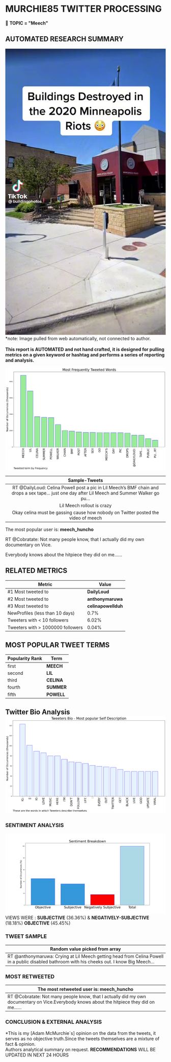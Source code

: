 # MURCHIE85 TWITTER PROCESSING 
&#x1F34E; **TOPIC = "Meech"**

## AUTOMATED RESEARCH SUMMARY

![image](assets/2023-05-02hashtagImage.png)*note: Image pulled from web automatically, not connected to author.
<br></br>
<b> This report is AUTOMATED and not hand crafted, it is designed for pulling metrics on a given keyword or hashtag and performs a series of reporting and analysis.</b>



![image](assets/2023-05-02TWEETS.png)



|                **Sample-Tweets**        |
| :-------------: |
| RT @DailyLoud: Celina Powell post a pic in Lil Meech’s BMF chain and drops a sex tape… just one day after Lil Meech and Summer Walker go pu… |
| Lil Meech rollout is crazy |
| Okay celina must be gassing cause how nobody on Twitter posted the video of meech |

The most popular user is: **meech_huncho**
<div class="alert alert-block alert-danger"> RT @Cobratate: Not many people know, that I actually did my own documentary on Vice.

Everybody knows about the hitpiece they did on me...…</div>

## RELATED METRICS<br>
| Metric | Value |
| ------------- | ------------- |
| #1 Most tweeted to  | **DailyLoud** |
| #2 Most tweeted to  | **anthonymaruwa** |
| #3 Most tweeted to  | **celinapowellduh** |
| NewProfiles (less than 10 days) | 0.7%  |
| Tweeters with < 10 followers  | 6.02%|
| Tweeters with > 1000000 followers  | 0.04%  |



## MOST POPULAR TWEET TERMS 


| Popularity Rank  | Term |
| ------------- | ------------- |
| first  | **MEECH**  |
| second  | **LIL**  |
| third  | **CELINA** |
| fourth  | **SUMMER**  |
| fifth  | **POWELL**  |


## Twitter Bio Analysis![image](assets/2023-05-02BIO.png)
### SENTIMENT ANALYSIS
![image](assets/2023-05-02sentiment.png)
VIEWS WERE : **SUBJECTIVE**  (36.36%) & **NEGATIVELY-SUBJECTIVE** (18.18%) **OBJECTIVE** (45.45%)

### TWEET SAMPLE 
| Random value picked from array |
| ------------- |
|RT @anthonymaruwa: Crying at Lil Meech getting head from Celina Powell in a public disabled bathroom with his cheeks out. I know Big Meech… |

### MOST RETWEETED 

| The most retweeted user is: **meech_huncho**  |
| ------------- |
| RT @Cobratate: Not many people know, that I actually did my own documentary on Vice.Everybody knows about the hitpiece they did on me...… |

### CONCLUSION & EXTERNAL ANALYSIS

*This is my [Adam McMurchie`s] opinion on the data from the tweets, it serves as no objective truth.Since the tweets themselves are a mixture of fact & opinion.<br>
Authors analytical summary on request.
**RECOMMENDATIONS** WILL BE UPDATED IN NEXT  24 HOURS <br>